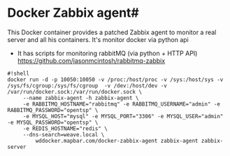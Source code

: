 # Docker Zabbix agent#

This Docker container provides a patched Zabbix agent to monitor a real server and all his containers.
It's monitor docker via python api
+ It has scripts for monitoring rabbitMQ (via python + HTTP API)  https://github.com/jasonmcintosh/rabbitmq-zabbix


```
#!shell
docker run -d -p 10050:10050 -v /proc:/host/proc -v /sys:/host/sys -v /sys/fs/cgroup:/sys/fs/cgroup  -v /dev:/host/dev -v /var/run/docker.sock:/var/run/docker.sock \
     --name zabbix-agent -h zabbix-agent \
     -e RABBITMQ_HOSTNAME="rabbitmq" -e RABBITMQ_USERNAME="admin" -e RABBITMQ_PASSWORD="opentsp" \
     -e MYSQL_HOST="mysql" -e MYSQL_PORT="3306" -e MYSQL_USER="admin" -e MYSQL_PASSWORD="opentsp" \
     -e REDIS_HOSTNAME="redis" \
     --dns-search=weave.local \
         wddocker.mapbar.com/docker-zabbix-agent zabbix-agent zabbix-server

```